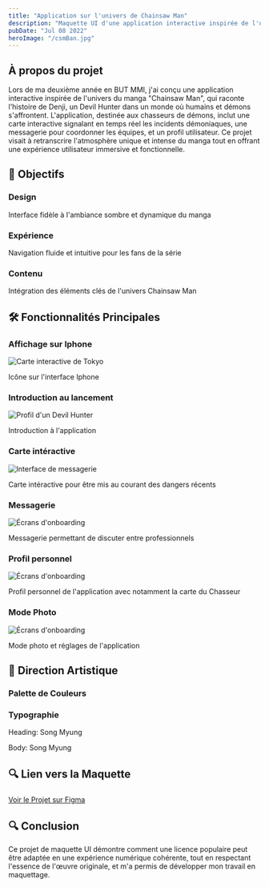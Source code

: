 ```yaml
---
title: "Application sur l'univers de Chainsaw Man"
description: "Maquette UI d'une application interactive inspirée de l'univers de Chainsaw Man"
pubDate: "Jul 08 2022"
heroImage: "/csmBan.jpg"
---
```


<div class="bg-violet-900/20 p-8 rounded-xl border border-violet-300/30 mb-12 hover:bg-violet-900/30 transition-all duration-300 transform hover:-translate-y-1">
    <h2 class="text-2xl font-bold text-violet-300 mb-4 animate-fade-in">À propos du projet</h2>
    <p class="animate-slide-up text-violet-100">Lors de ma deuxième année en BUT MMI, j'ai conçu une application interactive inspirée de l'univers du manga "Chainsaw Man", qui raconte l'histoire de Denji, un Devil Hunter dans un monde où humains et démons s'affrontent. L'application, destinée aux chasseurs de démons, inclut une carte interactive signalant en temps réel les incidents démoniaques, une messagerie pour coordonner les équipes, et un profil utilisateur. Ce projet visait à retranscrire l'atmosphère unique et intense du manga tout en offrant une expérience utilisateur immersive et fonctionnelle.</p>
</div>

## 🎯 Objectifs

<div class="grid grid-cols-1 md:grid-cols-3 gap-4 sm:gap-6 my-6 sm:my-8">
    <div class="bg-violet-900/20 p-4 sm:p-6 rounded-xl border border-violet-300/30 hover:bg-violet-900/30 transition-all duration-300 transform hover:-translate-y-1 animate-fade-in-up delay-100">
        <h3 class="text-lg font-bold text-violet-300 mb-2">Design</h3>
        <p class="text-sm sm:text-base text-violet-100">Interface fidèle à l'ambiance sombre et dynamique du manga</p>
    </div>
    <div class="bg-violet-900/20 p-4 sm:p-6 rounded-xl border border-violet-300/30 hover:bg-violet-900/30 transition-all duration-300 transform hover:-translate-y-1 animate-fade-in-up delay-200">
        <h3 class="text-lg font-bold text-violet-300 mb-2">Expérience</h3>
        <p class="text-sm sm:text-base text-violet-100">Navigation fluide et intuitive pour les fans de la série</p>
    </div>
    <div class="bg-violet-900/20 p-4 sm:p-6 rounded-xl border border-violet-300/30 hover:bg-violet-900/30 transition-all duration-300 transform hover:-translate-y-1 animate-fade-in-up delay-300">
        <h3 class="text-lg font-bold text-violet-300 mb-2">Contenu</h3>
        <p class="text-sm sm:text-base text-violet-100">Intégration des éléments clés de l'univers Chainsaw Man</p>
    </div>
</div>

## 🛠️ Fonctionnalités Principales

<div class="grid grid-cols-1 sm:grid-cols-2 lg:grid-cols-3 gap-4 sm:gap-8">
    <div class="overflow-hidden rounded-xl shadow-lg bg-violet-900/20 p-3 sm:p-4 hover:bg-violet-900/30 transition-all duration-300 transform hover:-translate-y-2 animate-fade-in-up delay-100">
        <h3 class="text-lg font-bold text-violet-300 mb-2">Affichage sur Iphone</h3>
        <img src="/csm/csmScreen.png" alt="Carte interactive de Tokyo" class="w-full h-48 sm:h-64 object-cover hover:scale-105 transition-transform duration-500" />
        <p class="text-xs sm:text-sm text-violet-200 italic mt-2 text-center">Icône sur l'interface Iphone</p>
    </div>
    <div class="overflow-hidden rounded-xl shadow-lg bg-violet-900/20 p-3 sm:p-4 hover:bg-violet-900/30 transition-all duration-300 transform hover:-translate-y-2 animate-fade-in-up delay-200">
        <h3 class="text-lg font-bold text-violet-300 mb-2">Introduction au lancement</h3>
        <img src="/csm/csmIntro.png" alt="Profil d'un Devil Hunter" class="w-full h-48 sm:h-64 object-cover hover:scale-105 transition-transform duration-500" />
        <p class="text-xs sm:text-sm text-violet-200 italic mt-2 text-center">Introduction à l'application</p>
    </div>
    <div class="overflow-hidden rounded-xl shadow-lg bg-violet-900/20 p-3 sm:p-4 hover:bg-violet-900/30 transition-all duration-300 transform hover:-translate-y-2 animate-fade-in-up delay-300">
        <h3 class="text-lg font-bold text-violet-300 mb-2">Carte intéractive</h3>
        <img src="/csm/csmMap.png" alt="Interface de messagerie" class="w-full h-48 sm:h-64 object-cover hover:scale-105 transition-transform duration-500" />
        <p class="text-xs sm:text-sm text-violet-200 italic mt-2 text-center">Carte intéractive pour être mis au courant des dangers récents</p>
    </div>
    <div class="overflow-hidden rounded-xl shadow-lg bg-violet-900/20 p-3 sm:p-4 hover:bg-violet-900/30 transition-all duration-300 transform hover:-translate-y-2 animate-fade-in-up delay-400">
        <h3 class="text-lg font-bold text-violet-300 mb-2">Messagerie</h3>
        <img src="/csm/csmTchat.png" alt="Écrans d'onboarding" class="w-full h-48 sm:h-64 object-cover hover:scale-105 transition-transform duration-500" />
        <p class="text-xs sm:text-sm text-violet-200 italic mt-2 text-center">Messagerie permettant de discuter entre professionnels</p>
    </div>
    <div class="overflow-hidden rounded-xl shadow-lg bg-violet-900/20 p-3 sm:p-4 hover:bg-violet-900/30 transition-all duration-300 transform hover:-translate-y-2 animate-fade-in-up delay-500">
        <h3 class="text-lg font-bold text-violet-300 mb-2">Profil personnel</h3>
        <img src="/csm/csmcard.png" alt="Écrans d'onboarding" class="w-full h-48 sm:h-64 object-cover hover:scale-105 transition-transform duration-500" />
        <p class="text-xs sm:text-sm text-violet-200 italic mt-2 text-center">Profil personnel de l'application avec notamment la carte du Chasseur</p>
    </div>
    <div class="overflow-hidden rounded-xl shadow-lg bg-violet-900/20 p-3 sm:p-4 hover:bg-violet-900/30 transition-all duration-300 transform hover:-translate-y-2 animate-fade-in-up delay-600">
        <h3 class="text-lg font-bold text-violet-300 mb-2">Mode Photo</h3>
        <img src="/csm/csmPhoto.png" alt="Écrans d'onboarding" class="w-full h-48 sm:h-64 object-cover hover:scale-105 transition-transform duration-500" />
        <p class="text-xs sm:text-sm text-violet-200 italic mt-2 text-center">Mode photo et réglages de l'application</p>
    </div>
</div>

## 🎨 Direction Artistique

<div class="grid grid-cols-1 md:grid-cols-2 gap-4 sm:gap-6 my-6 sm:my-8">
    <div class="bg-violet-900/20 p-4 sm:p-6 rounded-xl border border-violet-300/30 hover:bg-violet-900/30 transition-all duration-300 transform hover:-translate-y-1 animate-fade-in-up">
        <h3 class="text-lg font-bold text-violet-300 mb-3 sm:mb-4">Palette de Couleurs</h3>
        <div class="flex flex-wrap gap-3 sm:gap-4 animate-slide-in-right">
            <div class="w-10 h-10 sm:w-12 sm:h-12 rounded-full bg-gray-900 hover:scale-110 transition-transform"></div>
            <div class="w-10 h-10 sm:w-12 sm:h-12 rounded-full bg-gray-100 hover:scale-110 transition-transform"></div>
            <div class="w-10 h-10 sm:w-12 sm:h-12 rounded-full bg-orange-800 hover:scale-110 transition-transform"></div>
            <div class="w-10 h-10 sm:w-12 sm:h-12 rounded-full bg-orange-500 hover:scale-110 transition-transform"></div>
            <div class="w-10 h-10 sm:w-12 sm:h-12 rounded-full bg-orange-300 hover:scale-110 transition-transform"></div>
        </div>
    </div>
    <div class="bg-violet-900/20 p-4 sm:p-6 rounded-xl border border-violet-300/30 hover:bg-violet-900/30 transition-all duration-300 transform hover:-translate-y-1 animate-fade-in-up delay-100">
        <h3 class="text-lg font-bold text-violet-300 mb-3 sm:mb-4">Typographie</h3>
        <p class="font-bold text-violet-100">Heading: Song Myung</p>
        <p class="text-violet-100">Body: Song Myung</p>
    </div>
</div>

## 🔍 Lien vers la Maquette

<div class="py-5">
    <h3 class="text-lg font-bold text-violet-300 mb-3"></h3>
    <a href="https://www.figma.com/design/beNUjK0seriHDwcdsSzsVq/Application-Fictive?node-id=0-1&t=5CRT5iS5JpoTdvn3-1" target="_blank" rel="noopener noreferrer" 
       class="inline-flex items-center px-6 py-3 bg-violet-500/30 hover:bg-violet-500/40 text-violet-200 rounded-lg transition-all duration-300 hover:-translate-y-0.5">
        Voir le Projet sur Figma
    </a>
</div>

## 🔍 Conclusion

<div class="bg-gradient-to-r from-violet-400/30 to-violet-300/30 rounded-xl p-8 my-12 hover:from-violet-400/40 hover:to-violet-300/40 transition-all duration-500 transform hover:-translate-y-1 animate-fade-in">
    <p class="text-lg text-violet-100">
        Ce projet de maquette UI démontre comment une licence populaire peut être adaptée en une expérience numérique cohérente, tout en respectant l'essence de l'œuvre originale, et m'a permis de développer mon travail en maquettage.
    </p>
</div>
